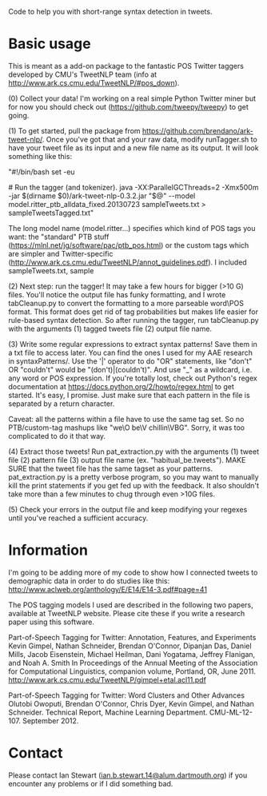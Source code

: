 Code to help you with short-range syntax detection in tweets.

Basic usage
===========

This is meant as a add-on package to the fantastic POS Twitter taggers developed by CMU's TweetNLP team (info at http://www.ark.cs.cmu.edu/TweetNLP/#pos_down).

(0) Collect your data! I'm working on a real simple Python Twitter miner but for now you should check out (https://github.com/tweepy/tweepy) to get going.

(1) To get started, pull the package from https://github.com/brendano/ark-tweet-nlp/. Once you've got that and your raw data, modify runTagger.sh to have your tweet file as its input and a new file name as its output. It will look something like this:

"#!/bin/bash
set -eu

\# Run the tagger (and tokenizer).
java -XX:ParallelGCThreads=2 -Xmx500m -jar $(dirname $0)/ark-tweet-nlp-0.3.2.jar "$@" --model model.ritter_ptb_alldata_fixed.20130723 sampleTweets.txt > sampleTweetsTagged.txt"

The long model name (model.ritter...) specifies which kind of POS tags you want: the "standard" PTB stuff (https://mlnl.net/jg/software/pac/ptb_pos.html) or the custom tags which are simpler and Twitter-specific (http://www.ark.cs.cmu.edu/TweetNLP/annot_guidelines.pdf). I included sampleTweets.txt, sample

(2) Next step: run the tagger! It may take a few hours for bigger (>10 G) files. You'll notice the output file has funky formatting, and I wrote tabCleanup.py to convert the formatting to a more parseable word\POS format. This format does get rid of tag probabilities but makes life easier for rule-based syntax detection. So after running the tagger, run tabCleanup.py with the arguments (1) tagged tweets file (2) output file name.

(3) Write some regular expressions to extract syntax patterns! Save them in a txt file to access later. You can find the ones I used for my AAE research in syntaxPatterns/. Use the '|' operator to do "OR" statements, like "don't" OR "couldn't" would be "(don't)|(couldn't)". And use "_" as a wildcard, i.e. any word or POS expression. If you're totally lost, check out Python's regex documentation at https://docs.python.org/2/howto/regex.html to get started. It's easy, I promise. Just make sure that each pattern in the file is separated by a return character.

Caveat: all the patterns within a file have to use the same tag set. So no PTB/custom-tag mashups like "we\\O be\\V chillin\\VBG". Sorry, it was too complicated to do it that way.

(4) Extract those tweets! Run pat_extraction.py with the arguments (1) tweet file (2) pattern file (3) output file name (ex. "habitual_be.tweets"). MAKE SURE that the tweet file has the same tagset as your patterns. pat_extraction.py is a pretty verbose program, so you may want to manually kill the print statements if you get fed up with the feedback. It also shouldn't take more than a few minutes to chug through even >10G files.

(5) Check your errors in the output file and keep modifying your regexes until you've reached a sufficient accuracy. 

Information
===========

I'm going to be adding more of my code to show how I connected tweets to demographic data in order to do studies like this: http://www.aclweb.org/anthology/E/E14/E14-3.pdf#page=41

The POS tagging models I used are described in the following two papers, available at TweetNLP website.
Please cite these if you write a research paper using this software.

Part-of-Speech Tagging for Twitter: Annotation, Features, and Experiments
Kevin Gimpel, Nathan Schneider, Brendan O'Connor, Dipanjan Das, Daniel Mills,
  Jacob Eisenstein, Michael Heilman, Dani Yogatama, Jeffrey Flanigan, and 
  Noah A. Smith
In Proceedings of the Annual Meeting of the Association
  for Computational Linguistics, companion volume, Portland, OR, June 2011.
http://www.ark.cs.cmu.edu/TweetNLP/gimpel+etal.acl11.pdf

Part-of-Speech Tagging for Twitter: Word Clusters and Other Advances
Olutobi Owoputi, Brendan O'Connor, Chris Dyer, Kevin Gimpel, and
  Nathan Schneider.
Technical Report, Machine Learning Department. CMU-ML-12-107. September 2012.

Contact
=======

Please contact Ian Stewart (ian.b.stewart.14@alum.dartmouth.org) if you encounter any problems or if I did something bad.